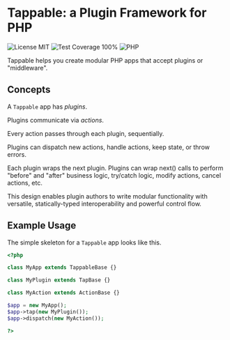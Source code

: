 # Tappable: a Plugin Framework for PHP

![License MIT](https://img.shields.io/github/license/jchook/tappable-php?color=brightgreen)
![Test Coverage 100%](https://img.shields.io/badge/test%20coverage-100%25-brightgreen)
![PHP](https://img.shields.io/badge/php-8.1%2B-787cb5)

Tappable helps you create modular PHP apps that accept plugins or "middleware".

## Concepts

A `Tappable` app has _plugins_.

Plugins communicate via _actions_.

Every action passes through each plugin, sequentially.

Plugins can dispatch new actions, handle actions, keep state, or throw errors.

Each plugin wraps the next plugin. Plugins can wrap next() calls to perform
"before" and "after" business logic, try/catch logic, modify actions, cancel
actions, etc.

This design enables plugin authors to write modular functionality with
versatile, statically-typed interoperability and powerful control flow.

## Example Usage

The simple skeleton for a `Tappable` app looks like this.

```php
<?php

class MyApp extends TappableBase {}

class MyPlugin extends TapBase {}

class MyAction extends ActionBase {}

$app = new MyApp();
$app->tap(new MyPlugin());
$app->dispatch(new MyAction());

?>
```
